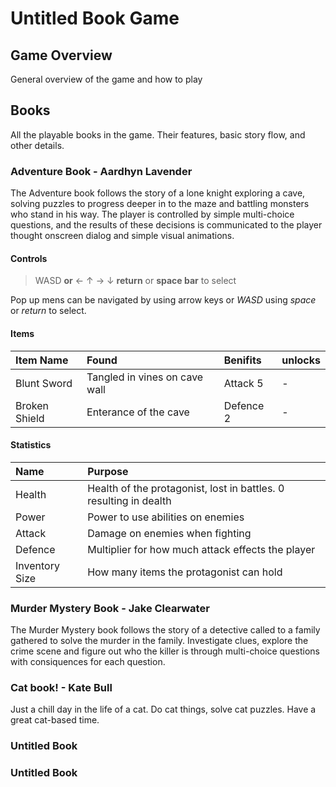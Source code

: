 # Untitled Book Game

## Game Overview

General overview of the game and how to play

## Books

All the playable books in the game. Their features, basic story flow, and other details.


### Adventure Book - Aardhyn Lavender

The Adventure book follows the story of a lone knight exploring a cave, solving puzzles to progress deeper in to the maze and battling monsters who stand in his way.
The player is controlled by simple multi-choice questions, and the results of these decisions is communicated to the player thought onscreen dialog and simple visual animations. 

#### Controls

> WASD __or__ ← ↑ → ↓
> __return__ or __space bar__ to select

Pop up mens can be navigated by using arrow keys or _WASD_ using _space_ or _return_ to select.

#### Items

|Item Name | Found | Benifits | unlocks |
|:---|:---|:---|:---|
|Blunt Sword | Tangled in vines on cave wall | Attack 5 | -
|Broken Shield | Enterance of the cave | Defence 2 | -

#### Statistics

|Name|Purpose|
|:---|:---|
|Health| Health of the protagonist, lost in battles. 0 resulting in dealth|
|Power| Power to use abilities on enemies|
|Attack| Damage on enemies when fighting|
|Defence| Multiplier for how much attack effects the player|
|Inventory Size| How many items the protagonist can hold|

### Murder Mystery Book - Jake Clearwater

The Murder Mystery book follows the story of a detective called to a family gathered to solve the murder in the family. Investigate clues, explore the crime scene and figure out who the killer is through multi-choice questions with consiquences for each question.

### Cat book! - Kate Bull

Just a chill day in the life of a cat. Do cat things, solve cat puzzles. Have a great cat-based time.

### Untitled Book


### Untitled Book


